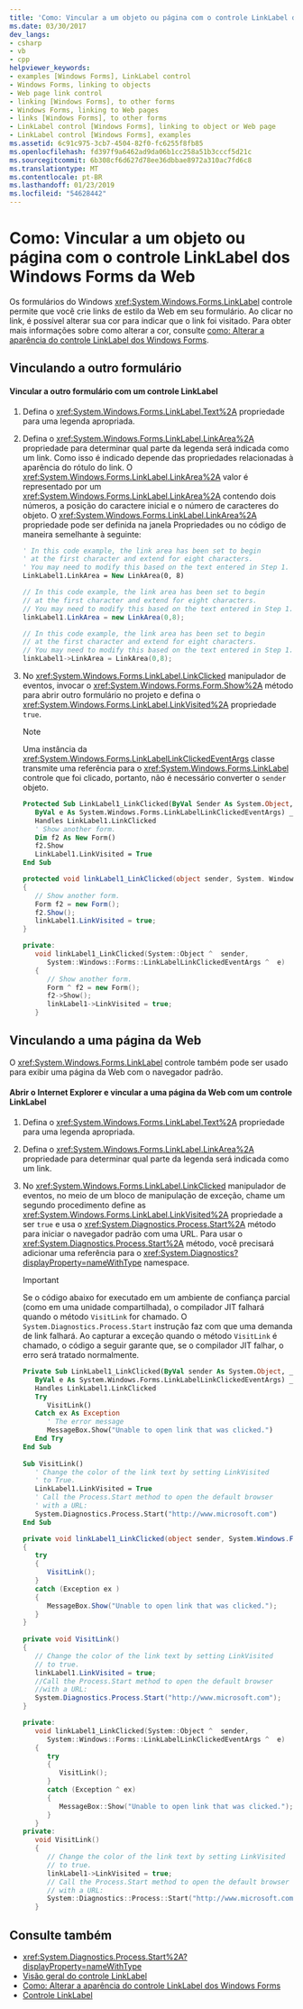 ```yaml
---
title: 'Como: Vincular a um objeto ou página com o controle LinkLabel dos Windows Forms da Web'
ms.date: 03/30/2017
dev_langs:
- csharp
- vb
- cpp
helpviewer_keywords:
- examples [Windows Forms], LinkLabel control
- Windows Forms, linking to objects
- Web page link control
- linking [Windows Forms], to other forms
- Windows Forms, linking to Web pages
- links [Windows Forms], to other forms
- LinkLabel control [Windows Forms], linking to object or Web page
- LinkLabel control [Windows Forms], examples
ms.assetid: 6c91c975-3cb7-4504-82f0-fc6255f8fb85
ms.openlocfilehash: fd397f9a6462ad9da06b1cc258a51b3cccf5d21c
ms.sourcegitcommit: 6b308cf6d627d78ee36dbbae8972a310ac7fd6c8
ms.translationtype: MT
ms.contentlocale: pt-BR
ms.lasthandoff: 01/23/2019
ms.locfileid: "54628442"
---
```

# <a name="how-to-link-to-an-object-or-web-page-with-the-windows-forms-linklabel-control"></a>Como: Vincular a um objeto ou página com o controle LinkLabel dos Windows Forms da Web
Os formulários do Windows <xref:System.Windows.Forms.LinkLabel> controle permite que você crie links de estilo da Web em seu formulário. Ao clicar no link, é possível alterar sua cor para indicar que o link foi visitado. Para obter mais informações sobre como alterar a cor, consulte [como: Alterar a aparência do controle LinkLabel dos Windows Forms](../../../../docs/framework/winforms/controls/how-to-change-the-appearance-of-the-windows-forms-linklabel-control.md).  
  
## <a name="linking-to-another-form"></a>Vinculando a outro formulário  
  
#### <a name="to-link-to-another-form-with-a-linklabel-control"></a>Vincular a outro formulário com um controle LinkLabel  
  
1.  Defina o <xref:System.Windows.Forms.LinkLabel.Text%2A> propriedade para uma legenda apropriada.  
  
2.  Defina o <xref:System.Windows.Forms.LinkLabel.LinkArea%2A> propriedade para determinar qual parte da legenda será indicada como um link. Como isso é indicado depende das propriedades relacionadas à aparência do rótulo do link. O <xref:System.Windows.Forms.LinkLabel.LinkArea%2A> valor é representado por um <xref:System.Windows.Forms.LinkLabel.LinkArea%2A> contendo dois números, a posição do caractere inicial e o número de caracteres do objeto. O <xref:System.Windows.Forms.LinkLabel.LinkArea%2A> propriedade pode ser definida na janela Propriedades ou no código de maneira semelhante à seguinte:  
  
    ```vb  
    ' In this code example, the link area has been set to begin  
    ' at the first character and extend for eight characters.  
    ' You may need to modify this based on the text entered in Step 1.  
    LinkLabel1.LinkArea = New LinkArea(0, 8)  
    ```  
  
    ```csharp  
    // In this code example, the link area has been set to begin  
    // at the first character and extend for eight characters.  
    // You may need to modify this based on the text entered in Step 1.  
    linkLabel1.LinkArea = new LinkArea(0,8);  
    ```  
  
    ```cpp  
    // In this code example, the link area has been set to begin  
    // at the first character and extend for eight characters.  
    // You may need to modify this based on the text entered in Step 1.  
    linkLabel1->LinkArea = LinkArea(0,8);  
    ```  
  
3.  No <xref:System.Windows.Forms.LinkLabel.LinkClicked> manipulador de eventos, invocar o <xref:System.Windows.Forms.Form.Show%2A> método para abrir outro formulário no projeto e defina o <xref:System.Windows.Forms.LinkLabel.LinkVisited%2A> propriedade `true`.  
  
    > [!NOTE]
    >  Uma instância da <xref:System.Windows.Forms.LinkLabelLinkClickedEventArgs> classe transmite uma referência para o <xref:System.Windows.Forms.LinkLabel> controle que foi clicado, portanto, não é necessário converter o `sender` objeto.  
  
    ```vb  
    Protected Sub LinkLabel1_LinkClicked(ByVal Sender As System.Object, _  
       ByVal e As System.Windows.Forms.LinkLabelLinkClickedEventArgs) _  
       Handles LinkLabel1.LinkClicked  
       ' Show another form.  
       Dim f2 As New Form()  
       f2.Show  
       LinkLabel1.LinkVisited = True  
    End Sub  
    ```  
  
    ```csharp  
    protected void linkLabel1_LinkClicked(object sender, System. Windows.Forms.LinkLabelLinkClickedEventArgs e)  
    {  
       // Show another form.  
       Form f2 = new Form();  
       f2.Show();  
       linkLabel1.LinkVisited = true;  
    }  
    ```  
  
    ```cpp  
    private:  
       void linkLabel1_LinkClicked(System::Object ^  sender,  
          System::Windows::Forms::LinkLabelLinkClickedEventArgs ^  e)  
       {  
          // Show another form.  
          Form ^ f2 = new Form();  
          f2->Show();  
          linkLabel1->LinkVisited = true;  
       }  
    ```  
  
## <a name="linking-to-a-web-page"></a>Vinculando a uma página da Web  
 O <xref:System.Windows.Forms.LinkLabel> controle também pode ser usado para exibir uma página da Web com o navegador padrão.  
  
#### <a name="to-start-internet-explorer-and-link-to-a-web-page-with-a-linklabel-control"></a>Abrir o Internet Explorer e vincular a uma página da Web com um controle LinkLabel  
  
1.  Defina o <xref:System.Windows.Forms.LinkLabel.Text%2A> propriedade para uma legenda apropriada.  
  
2.  Defina o <xref:System.Windows.Forms.LinkLabel.LinkArea%2A> propriedade para determinar qual parte da legenda será indicada como um link.  
  
3.  No <xref:System.Windows.Forms.LinkLabel.LinkClicked> manipulador de eventos, no meio de um bloco de manipulação de exceção, chame um segundo procedimento define as <xref:System.Windows.Forms.LinkLabel.LinkVisited%2A> propriedade a ser `true` e usa o <xref:System.Diagnostics.Process.Start%2A> método para iniciar o navegador padrão com uma URL. Para usar o <xref:System.Diagnostics.Process.Start%2A> método, você precisará adicionar uma referência para o <xref:System.Diagnostics?displayProperty=nameWithType> namespace.  
  
    > [!IMPORTANT]
    >  Se o código abaixo for executado em um ambiente de confiança parcial (como em uma unidade compartilhada), o compilador JIT falhará quando o método `VisitLink` for chamado. O `System.Diagnostics.Process.Start` instrução faz com que uma demanda de link falhará. Ao capturar a exceção quando o método `VisitLink` é chamado, o código a seguir garante que, se o compilador JIT falhar, o erro será tratado normalmente.  
  
    ```vb  
    Private Sub LinkLabel1_LinkClicked(ByVal sender As System.Object, _  
       ByVal e As System.Windows.Forms.LinkLabelLinkClickedEventArgs) _  
       Handles LinkLabel1.LinkClicked  
       Try  
          VisitLink()  
       Catch ex As Exception  
          ' The error message  
          MessageBox.Show("Unable to open link that was clicked.")  
       End Try  
    End Sub  
  
    Sub VisitLink()  
       ' Change the color of the link text by setting LinkVisited   
       ' to True.  
       LinkLabel1.LinkVisited = True  
       ' Call the Process.Start method to open the default browser   
       ' with a URL:  
       System.Diagnostics.Process.Start("http://www.microsoft.com")  
    End Sub  
    ```  
  
    ```csharp  
    private void linkLabel1_LinkClicked(object sender, System.Windows.Forms.LinkLabelLinkClickedEventArgs e)  
    {  
       try  
       {  
          VisitLink();  
       }  
       catch (Exception ex )  
       {  
          MessageBox.Show("Unable to open link that was clicked.");  
       }  
    }  
  
    private void VisitLink()  
    {  
       // Change the color of the link text by setting LinkVisited   
       // to true.  
       linkLabel1.LinkVisited = true;  
       //Call the Process.Start method to open the default browser   
       //with a URL:  
       System.Diagnostics.Process.Start("http://www.microsoft.com");  
    }  
    ```  
  
    ```cpp  
    private:  
       void linkLabel1_LinkClicked(System::Object ^  sender,  
          System::Windows::Forms::LinkLabelLinkClickedEventArgs ^  e)  
       {  
          try  
          {  
             VisitLink();  
          }  
          catch (Exception ^ ex)  
          {  
             MessageBox::Show("Unable to open link that was clicked.");  
          }  
       }  
    private:  
       void VisitLink()  
       {  
          // Change the color of the link text by setting LinkVisited   
          // to true.  
          linkLabel1->LinkVisited = true;  
          // Call the Process.Start method to open the default browser   
          // with a URL:  
          System::Diagnostics::Process::Start("http://www.microsoft.com");  
       }  
    ```  
  
## <a name="see-also"></a>Consulte também
- <xref:System.Diagnostics.Process.Start%2A?displayProperty=nameWithType>
- [Visão geral do controle LinkLabel](../../../../docs/framework/winforms/controls/linklabel-control-overview-windows-forms.md)
- [Como: Alterar a aparência do controle LinkLabel dos Windows Forms](../../../../docs/framework/winforms/controls/how-to-change-the-appearance-of-the-windows-forms-linklabel-control.md)
- [Controle LinkLabel](../../../../docs/framework/winforms/controls/linklabel-control-windows-forms.md)
